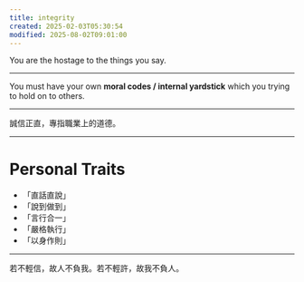 ```yaml
---
title: integrity
created: 2025-02-03T05:30:54
modified: 2025-08-02T09:01:00
---
```


You are the hostage to the things you say.

---

You must have your own **moral codes / internal yardstick** which you trying to hold on to others.

---

誠信正直，專指職業上的道德。

---

# Personal Traits

* 「直話直說」
* 「說到做到」
* 「言行合一」
* 「嚴格執行」
* 「以身作則」

---

若不輕信，故人不負我。若不輕許，故我不負人。
